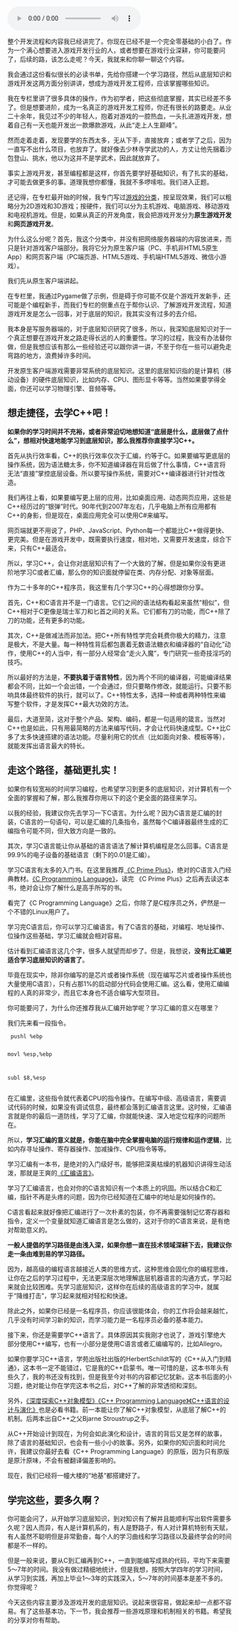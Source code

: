 <audio title="课后阅读 _ 游戏开发工程师学习路径（上）" src="https://static001.geekbang.org/resource/audio/91/06/9140756b0f282fa0987322b04fe18f06.mp3" controls="controls"></audio> 
<p>整个开发流程和内容我已经讲完了。你现在已经不是一个完全零基础的小白了。作为一个满心想要进入游戏开发行业的人，或者想要在游戏行业深耕，你可能要问了，后续的路，该怎么走呢？今天，我就来和你聊一聊这个内容。</p>
<p>我会通过这份看似很长的必读书单，先给你搭建一个学习路径，然后从底层知识和游戏开发这两方面分别讲讲，想成为游戏开发工程师，应该掌握哪些知识。</p>
<p>我在专栏里讲了很多具体的操作，作为初学者，把这些彻底掌握，其实已经差不多了。但是想要进阶，成为一名真正的游戏开发工程师，你还有很长的路要走。从业二十余年，我见过不少的年轻人，抱着对游戏的一腔热血，一头扎进游戏开发，想着自己有一天也能开发出一款爆款游戏，从此“走上人生巅峰”。</p>
<p>然而走着走着，发现要学的东西太多，无从下手，直接放弃；或者学了之后，因为一直写不出什么项目，也放弃了。就好像去少林寺学武功的人，方丈让他先捆着沙包登山、挑水，他以为这并不是学武术，因此就放弃了。</p>
<p>事实上游戏开发，甚至编程都是这样，你首先要学好基础知识，有了扎实的基础，才可能去做更多的事。道理我想你都懂，我就不多啰嗦啦。我们进入正题。</p>
<p>还记得，在专栏最开始的时候，我专门写过<a href="https://time.geekbang.org/column/article/8104">游戏的分类</a>，按呈现效果，我们可以粗略分为2D游戏和3D游戏；按硬件，我们可以分为主机游戏、电脑游戏、移动游戏和电视机游戏。但是，如果从真正的开发角度，我会把游戏开发分为<strong>原生游戏开发</strong>和<strong>网页游戏开发</strong>。</p><!-- [[[read_end]]] -->
<p>为什么这么分呢？首先，我这个分类中，并没有把网络服务器端的内容放进来，而只是针对游戏客户端部分。我将它分为原生客户端（PC、手机非HTML5原生App）和网页客户端（PC端页游、HTML5游戏、手机端HTML5游戏、微信小游戏）。</p>
<p></p>
<p>我们先从原生客户端讲起。</p>
<p>在专栏里，我通过Pygame做了示例，但是碍于你可能不仅是个游戏开发新手，还可能是个编程新手，而我们专栏的侧重点在于帮你认识、了解游戏开发流程，知道游戏开发是怎么一回事，对于底层的知识，我其实没有过多的去介绍。</p>
<p>我本身是写服务器端的，对于底层知识研究了很多，所以，我深知底层知识对于一个真正想要在游戏开发之路走得长远的人的重要性。学习的过程，我没有办法替你做，但是我想应该有那么一些经验还可以跟你讲一讲，不至于你在一些可以避免走弯路的地方，浪费掉许多时间。</p>
<p>开发原生客户端游戏需要非常系统的底层知识。这里的底层知识指的是计算机（移动设备）的硬件底层知识，比如内存、CPU、图形显卡等等。当然如果要学得全面，你还可以学习物理引擎、音频等等。</p>
<h2>想走捷径，去学C++吧！</h2>
<p><strong>如果你的学习时间并不充裕，或者非常迫切地想知道“底层是什么，底层做了点什么”，想相对快速地能学习到底层知识，那么我推荐你直接学习C++。</strong></p>
<p>首先从执行效率看，C++的执行效率仅次于汇编，约等于C。如果要编写更底层的操作系统，因为语法糖太多，你不知道编译器在背后做了什么事情，C++语言将无法“直接”掌控底层设备。所以要写操作系统，需要对C++编译器进行针对性改造。</p>
<p>我们再往上看，如果要编写更上层的应用，比如桌面应用、动态网页应用，这些是C++经历过的“银弹”时代。90年代到2007年左右，几乎电脑上所有应用都有C++的身影，但是现在，桌面应用完全可以使用C#来编写。</p>
<p>网页端就更不用说了，PHP、JavaScript、Python每一个都能比C++做得更快、更完美。但是在游戏开发中，既需要执行速度，相对地，又需要开发速度，综合下来，只有C++最适合。</p>
<p>所以，学习C++，会让你对底层知识有了一个大致的了解，但是如果你没有更进阶地学习C或者汇编，那么你的知识面就停留在类、内存分配、对象等层面。</p>
<p>作为二十多年的C++程序员，我这里有几个学习C++的心得想跟你分享。</p>
<p>首先，C++和C语言并不是一门语言。它们之间的语法结构看起来虽然“相似”，但C++相对于C更像是瑞士军刀和匕首之间的关系。它们都有刀的功能，而C++除了刀的功能，还有更多的功能。</p>
<p>其次，C++是做减法而非加法。把C++所有特性学完会耗费你极大的精力，注意是极大，不是大量。每一种特性背后都包裹着无数语法糖衣和编译器的“自动化”动作，使用C++的人当中，有一部分人经常会“走火入魔”，专门研究一些奇技淫巧的技巧。</p>
<p>所以最好的方法是，<strong>不要执着于语言特性</strong>，因为两个不同的编译器，可能编译结果都会不同，比如一个会出错，一个会通过，但只要略作修改，就能运行。只要不影响具体最终软件的执行，就可以了。C++特性太多，选择一种或者两种特性来编写整个软件，才是发挥C++最大功效的方法。</p>
<p>最后，大道至简，这对于整个产品、架构、编码，都是一句适用的箴言。当然对C++也是如此，只有用最简略的方法来编写代码，才会让代码快速成型。C++比C多了太多快速搭建的语法功能。尽量利用它的优点（比如面向对象、模板等等），就能发挥出语言最大的特长。</p>
<h2>走这个路径，基础更扎实！</h2>
<p>如果你有较宽裕的时间学习编程，也希望学习到更多的底层知识，对计算机有一个全面的掌握和了解，那么我推荐你用以下的这个更全面的路径来学习。</p>
<p>以我的经验，我建议你先去学习一下C语言。为什么呢？因为C语言是汇编的封装，C语言的一句语句，可以是汇编的几条指令，虽然每个C编译器最终生成的汇编指令可能不同，但大致方向是一致的。</p>
<p>其次，学习C语言能让你从基础的语言语法了解计算机编程是怎么回事。C语言是99.9%的电子设备的基础语言（剩下的0.01是汇编）。</p>
<p>学习C语言有太多的入门书。在这里我推荐<a href="https://book.douban.com/subject/1240002/">《C Prime Plus》</a>，绝对的C语言入门经典教材。<a href="https://book.douban.com/subject/1139336/">《C Programming Language》</a>，读完 《C Prime Plus》之后再去读这本书，绝对会让你了解什么是高手所写的书。</p>
<p>看完了《C Programming Language》之后，你除了是C程序员之外，俨然是一个不错的Linux用户了。</p>
<p>学习完C语言后，你可以学习汇编语言。有了C语言的基础，对编程、地址操作、位操作这些基础，学习汇编就会相对容易。</p>
<p>估计看到汇编语言这几个字，很多人就望而却步了。但是，我想说，<strong>没有比汇编更适合学习底层知识的语言了</strong>。</p>
<p>毕竟在现实中，除非你编写的是芯片或者操作系统（现在编写芯片或者操作系统也大量使用C语言），只有占那1%的启动部分代码会使用汇编。这么看，使用汇编编程的人真的非常少，而且它本身也不适合编写大型项目。</p>
<p>你可能要问了，为什么你还推荐我从汇编开始学呢？学习汇编的意义在哪里？</p>
<p>我们先来看一段指令。</p>
<pre><code> pushl %ebp

 movl %esp,%ebp

 subl $8,%esp
</code></pre>
<p>在汇编里，这些指令就代表着CPU的指令操作。在编写中级、高级语言，需要调试代码的时候，如果没有调试信息，最终都会落到汇编语言这里。这时候，汇编语言就是你的最后一道防线，学习了汇编，你就能快速、深入地定位程序的问题所在。</p>
<p>所以，<strong>学习汇编的意义就是，你能在脑中完全掌握电脑的运行规律和运作逻辑</strong>，比如内存寻址操作、寄存器操作、加减操作、CPU指令等等。</p>
<p>学习汇编有一本书，是绝对的入门级好书，能够把深奥枯燥的机器知识讲得生动活泼，那就是王爽的<a href="https://book.douban.com/subject/3037562/">《汇编语言》</a>。</p>
<p>学习了汇编语言，也会对你的C语言知识有一个本质上的巩固。所以结合C和汇编，指针不再是头疼的问题，因为你已经知道在汇编中的地址是如何操作的。</p>
<p>C语言看起来就好像把汇编进行了一次朴素的包装，你不再需要强制记忆寄存器和指令，定义一个变量就知道汇编语言是怎么做的，这对于你的C语言来说，是有绝对帮助意义的。</p>
<p><strong>一般人提倡的学习路径是由浅入深，如果你想一直在技术领域深耕下去，我建议你走一条由难到易的学习路径。</strong></p>
<p>因为，越高级的编程语言越接近人类的思维方式，这种思维会固化你的编程思维，让你在之后的学习过程中，无法更深层次地理解底层机器语言的沟通方式，学习起来就会比较困难。先学习底层知识，这样你在后续的高级语言的学习中，就属于“降维打击”，学习起来就相对轻松和快速。</p>
<p>除此之外，如果你已经是一名程序员，你应该很能体会，你的工作将会越来越忙，几乎没有时间学习新的知识，而学习能力是一名程序员必备的基本能力。</p>
<p>接下来，你还是需要学C++语言了。具体原因其实我刚才也说了，游戏引擎绝大部分使用C++编写，也有一小部分是使用C语言或者汇编编写的，比如Allegro。</p>
<p>如果你要学习C++语言，学苑出版社出版的HerbertSchildt写的《C++从入门到精通》，这本书一定不能错过，它是我的C++启蒙书。唯一可惜的是，这本书年头有些久了，我的书还没有找到，但是我至今对书的内容都记忆犹新。这本书后面的小习题，绝对能让你在学完这本书之后，对C++了解的非常透彻和深刻。</p>
<p>另外，<a href="https://book.douban.com/subject/1091086/">《深</a><a href="https://book.douban.com/subject/1091086/">度探索</a><a href="https://book.douban.com/subject/1091086/">C++对象模型》</a><a href="https://book.douban.com/subject/1099889/">《C++ Programming Language》</a><a href="https://book.douban.com/subject/1096216/">《C++语言的设计与演化》</a>也是必看书籍。前一本能让你了解C++对象模型，从底层了解C++的机制。后两本出自C++之父Bjarne Stroustrup之手。</p>
<p>从C++开始设计到现在，为何会如此演化和设计，语言的背后又是怎样的故事，除了语言的基础知识，也会有一些小小的故事。另外，如果你的知识面和时间允许，我建议你最好去看《C++ Programming Language》的原版，因为只有原版是原汁原味，不会有被翻译偏差影响的。</p>
<p>现在，我们已经将一幢大楼的“地基”都搭建好了。</p>
<h2>学完这些，要多久啊？</h2>
<p>你可能会问了，从开始学习底层知识，到对知识有了解并且能顺利写出软件需要多久呢？因人而异，有人是计算机系的，有人是野路子，有人对计算机特别有天赋，有人虽然不聪明但是非常勤奋，每个人的学习曲线和学习路径以及最终学会的时间都是不一样的。</p>
<p>但是一般来说，要从C到汇编再到C++，一直到能编写成熟的代码，平均下来需要5～7年的时间。我没有做过精细地统计，但是我想，按照大学四年的学习时间，从学习到实践，再加上毕业1～3年的实践深入，5～7年的时间基本是差不多的。你觉得呢？</p>
<p>今天这些内容主要涉及游戏开发的底层知识。说起来很容易，做起来却一点都不容易。有了这些基本功，下一节，我会推荐一些游戏原理和机制相关的书籍。希望我的分享对你有帮助。</p>
<p></p>
